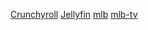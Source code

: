 [Crunchyroll](https://youtube.com/redirect?q=crunchyroll.com)
[Jellyfin](https://youtube.com/redirect?q=jellyfin.rishka.me)
[mlb](https://youtube.com/redirect?q=mlb.rishka.me)
[mlb-tv](https://www.mlb.com/live-stream-games/)

